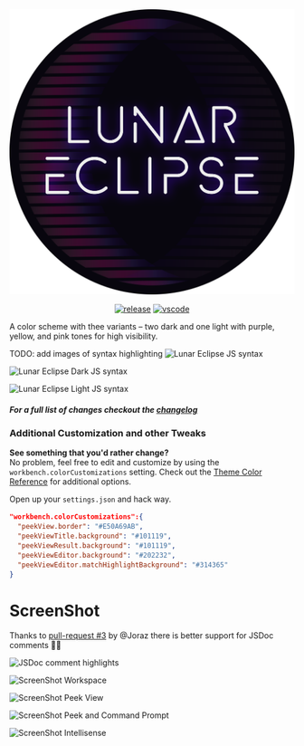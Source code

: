 <div align="center">
<img src="https://raw.githubusercontent.com/edheltzel/lunar-eclipse-for-visual-studio-code/master/images/icon__lunar-eclipse.png" alt="Lunar Eclipse icon"/>

[![release](https://img.shields.io/github/release/edheltzel/vscode-onedark-raincoat.svg?style=for-the-badge&logo=github&logoColor=white&colorA=101119&colorB=6D57FF)](https://github.com/edheltzel/lunar-eclipse-for-visual-studio-code/releases/latest)  [![vscode](https://img.shields.io/badge/VS_Code-v1.74+-373277.svg?style=for-the-badge&logo=microsoft&logoColor=white&colorA=101119&colorB=42557B)](https://code.visualstudio.com/updates/v1_30)

</div>

A color scheme with thee variants – two dark and one light with purple, yellow, and pink tones for high visibility.

TODO: add images of syntax highlighting
![Lunar Eclipse JS syntax](https://raw.githubusercontent.com/edheltzel/vscode-onedark-raincoat/master/images/js.png)

![Lunar Eclipse Dark JS syntax](https://raw.githubusercontent.com/edheltzel/vscode-onedark-raincoat/master/images/js-alt.png)

![Lunar Eclipse Light JS syntax](https://raw.githubusercontent.com/edheltzel/vscode-onedark-raincoat/master/images/js-alt.png)

##### For a full list of changes checkout the [changelog](https://marketplace.visualstudio.com/items/ginfuru.ginfuru-lunar-eclipse-theme/changelog)

### Additional Customization and other Tweaks
**See something that you'd rather change?**<br>
No problem, feel free to edit and customize by using the `workbench.colorCustomizations` setting. Check out the [Theme Color Reference](https://code.visualstudio.com/docs/getstarted/theme-color-reference) for additional options.

Open up your `settings.json` and hack way.

```json
"workbench.colorCustomizations":{
  "peekView.border": "#E50A69AB",
  "peekViewTitle.background": "#101119",
  "peekViewResult.background": "#101119",
  "peekViewEditor.background": "#202232",
  "peekViewEditor.matchHighlightBackground": "#314365"
}
```

# ScreenShot
Thanks to [pull-request #3](https://github.com/ginfuru/vscode-onedark-raincoat/pull/3) by @Joraz there is better support for JSDoc comments 👍🏼

![JSDoc comment highlights](https://user-images.githubusercontent.com/6012242/26871893-9eb41772-4b6c-11e7-9db1-e60715fe7cc7.png)

![ScreenShot Workspace](https://raw.github.com/ginfuru/vscode-onedark-raincoat/master/images/screenshotA.png)

![ScreenShot Peek View](https://raw.github.com/ginfuru/vscode-onedark-raincoat/master/images/screenshotB.png)

![ScreenShot Peek and Command Prompt](https://raw.github.com/ginfuru/vscode-onedark-raincoat/master/images/screenshotC.png)

![ScreenShot Intellisense](https://raw.github.com/ginfuru/vscode-onedark-raincoat/master/images/ScreenShotD.png)
